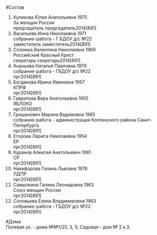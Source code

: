 #Состав  
1. Куликова Юлия Анатольевна 1975  
    За женщин России  
    председатель председатель2014[891]  
2. Васильева Инна Николаевна 1971  
    собрание-работа - Г БДОУ д/с №22  
    заместитель заместитель2014[891]  
3. Соломка Валентина Николаевна 1969  
    Российский Красный Крест  
    секретарь секретарь2014[891]  
4. Ананьева Наталья Павловна 1979  
    собрание-работа - ГБДОУ д/с №22  
    прг2014[891]  
5. Богданова Ирина Ивановна 1957  
    КПРФ  
    прг2014[891]  
6. Гаврилова Вера Анатольевна 1955  
    ЯБЛОКО  
    прг2014[891]  
7. Гришанович Марина Вадимовна 1965  
    собрание-работа - администрация Колпинского района Санкт-Петербурга  
    прг2014[891]  
8. Егорова Лариса Николаевна 1954  
    ЕР  
    прг2014[891]  
9. Куранов Алексей Анатольевич 1981  
    СР  
    прг2014[891]  
10. Никифорова Галина Львовна 1978  
    ЛДПР  
    прг2014[891]  
11. Самылкина Галина Леонидовна 1963  
    Союз женщин России  
    прг2014[891]  
12. Соловьева Елена Владимировна 1963  
    собрание-работа - ГБДОУ д/с №22  
    прг2014[891]  
  
#Дома  
Полевая ул. - дома №№1/25, 3, 5; Садовая - дом № 2 к.З.  
  

